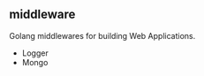 **middleware**
------------------------------------------

Golang middlewares for building Web Applications.

 - Logger
 - Mongo

